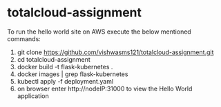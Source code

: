 # totalcloud-assignment
To run the hello world site on AWS execute the below mentioned commands:

1. git clone https://github.com/vishwasms121/totalcloud-assignment.git
2. cd totalcloud-assignment
3. docker build -t flask-kubernetes .
4. docker images | grep flask-kubernetes
5. kubectl apply -f deployment.yaml
6. on browser enter http://nodeIP:31000 to view the Hello World application
